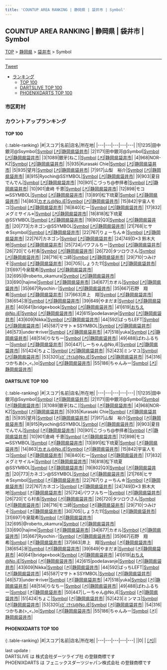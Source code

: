 ```yaml
---
title: 'COUNTUP AREA RANKING | 静岡県 | 袋井市 | Symbol'
---
```

## COUNTUP AREA RANKING | 静岡県 | 袋井市 | Symbol

[TOP](/darts/rank/) > [静岡県](/darts/rank/静岡県/) > [袋井市](/darts/rank/静岡県/袋井市/) > Symbol

___

<a href="https://twitter.com/share?ref_src=twsrc%5Etfw" data-text="COUNTUP AREA RANKING | 静岡県袋井市Symbol" class="twitter-share-button" data-hashtags="DARTSLIVE,PHOENIXDARTS,darts,ダーツ" data-show-count="false">Tweet</a>

* [ランキング](#カウントアップランキング)
    * [TOP 100](#top-100)
    * [DARTSLIVE TOP 100](#dartslive-top-100)
    * [PHOENIXDARTS TOP 100](#phoenixdarts-top-100)

### 市区町村

<ul>

</ul>

### カウントアップランキング

#### TOP 100



{:.table-ranking}
|#|スコア|名前|店名|所在地|
|---|---|---|---|---|
|1|1235|<span class="rank-name-dl">田中銀河@Ssymbol</span>|<a href="/darts/rank/shops/dffbbd8bdfc021a0f454cb89828a1cfe.html">Symbol</a> <a href="https://search.dartslive.com/jp/shop/dffbbd8bdfc021a0f454cb89828a1cfe">[↗]</a>|<a href="/darts/rank/静岡県/袋井市">静岡県袋井市</a>|
|2|1171|<span class="rank-name-dl">田中銀河@Symbol</span>|<a href="/darts/rank/shops/dffbbd8bdfc021a0f454cb89828a1cfe.html">Symbol</a> <a href="https://search.dartslive.com/jp/shop/dffbbd8bdfc021a0f454cb89828a1cfe">[↗]</a>|<a href="/darts/rank/静岡県/袋井市">静岡県袋井市</a>|
|3|1089|<span class="rank-name-dl">銀牙[ねこ]</span>|<a href="/darts/rank/shops/dffbbd8bdfc021a0f454cb89828a1cfe.html">Symbol</a> <a href="https://search.dartslive.com/jp/shop/dffbbd8bdfc021a0f454cb89828a1cfe">[↗]</a>|<a href="/darts/rank/静岡県/袋井市">静岡県袋井市</a>|
|4|968|<span class="rank-name-dl">NOR-KZ</span>|<a href="/darts/rank/shops/dffbbd8bdfc021a0f454cb89828a1cfe.html">Symbol</a> <a href="https://search.dartslive.com/jp/shop/dffbbd8bdfc021a0f454cb89828a1cfe">[↗]</a>|<a href="/darts/rank/静岡県/袋井市">静岡県袋井市</a>|
|5|935|<span class="rank-name-dl">Kurasaki Chie</span>|<a href="/darts/rank/shops/dffbbd8bdfc021a0f454cb89828a1cfe.html">Symbol</a> <a href="https://search.dartslive.com/jp/shop/dffbbd8bdfc021a0f454cb89828a1cfe">[↗]</a>|<a href="/darts/rank/静岡県/袋井市">静岡県袋井市</a>|
|5|935|<span class="rank-name-dl">望月</span>|<a href="/darts/rank/shops/dffbbd8bdfc021a0f454cb89828a1cfe.html">Symbol</a> <a href="https://search.dartslive.com/jp/shop/dffbbd8bdfc021a0f454cb89828a1cfe">[↗]</a>|<a href="/darts/rank/静岡県/袋井市">静岡県袋井市</a>|
|7|917|<span class="rank-name-dl">山梨　裕介</span>|<a href="/darts/rank/shops/dffbbd8bdfc021a0f454cb89828a1cfe.html">Symbol</a> <a href="https://search.dartslive.com/jp/shop/dffbbd8bdfc021a0f454cb89828a1cfe">[↗]</a>|<a href="/darts/rank/静岡県/袋井市">静岡県袋井市</a>|
|8|915|<span class="rank-name-dl">Ryochin@SSYMBOL</span>|<a href="/darts/rank/shops/dffbbd8bdfc021a0f454cb89828a1cfe.html">Symbol</a> <a href="https://search.dartslive.com/jp/shop/dffbbd8bdfc021a0f454cb89828a1cfe">[↗]</a>|<a href="/darts/rank/静岡県/袋井市">静岡県袋井市</a>|
|9|903|<span class="rank-name-dl">夏目でんでん</span>|<a href="/darts/rank/shops/dffbbd8bdfc021a0f454cb89828a1cfe.html">Symbol</a> <a href="https://search.dartslive.com/jp/shop/dffbbd8bdfc021a0f454cb89828a1cfe">[↗]</a>|<a href="/darts/rank/静岡県/袋井市">静岡県袋井市</a>|
|10|901|<span class="rank-name-dl">こづっち@参拝者</span>|<a href="/darts/rank/shops/dffbbd8bdfc021a0f454cb89828a1cfe.html">Symbol</a> <a href="https://search.dartslive.com/jp/shop/dffbbd8bdfc021a0f454cb89828a1cfe">[↗]</a>|<a href="/darts/rank/静岡県/袋井市">静岡県袋井市</a>|
|10|901|<span class="rank-name-dl">倉﨑 千恵</span>|<a href="/darts/rank/shops/dffbbd8bdfc021a0f454cb89828a1cfe.html">Symbol</a> <a href="https://search.dartslive.com/jp/shop/dffbbd8bdfc021a0f454cb89828a1cfe">[↗]</a>|<a href="/darts/rank/静岡県/袋井市">静岡県袋井市</a>|
|12|898|<span class="rank-name-dl">モコ∞SSYMBOL</span>|<a href="/darts/rank/shops/dffbbd8bdfc021a0f454cb89828a1cfe.html">Symbol</a> <a href="https://search.dartslive.com/jp/shop/dffbbd8bdfc021a0f454cb89828a1cfe">[↗]</a>|<a href="/darts/rank/静岡県/袋井市">静岡県袋井市</a>|
|13|891|<span class="rank-name-dl">松下琉夏</span>|<a href="/darts/rank/shops/dffbbd8bdfc021a0f454cb89828a1cfe.html">Symbol</a> <a href="https://search.dartslive.com/jp/shop/dffbbd8bdfc021a0f454cb89828a1cfe">[↗]</a>|<a href="/darts/rank/静岡県/袋井市">静岡県袋井市</a>|
|14|863|<span class="rank-name-dl">カオル@No.iE</span>|<a href="/darts/rank/shops/dffbbd8bdfc021a0f454cb89828a1cfe.html">Symbol</a> <a href="https://search.dartslive.com/jp/shop/dffbbd8bdfc021a0f454cb89828a1cfe">[↗]</a>|<a href="/darts/rank/静岡県/袋井市">静岡県袋井市</a>|
|15|842|<span class="rank-name-dl">宇宙人モコ</span>|<a href="/darts/rank/shops/dffbbd8bdfc021a0f454cb89828a1cfe.html">Symbol</a> <a href="https://search.dartslive.com/jp/shop/dffbbd8bdfc021a0f454cb89828a1cfe">[↗]</a>|<a href="/darts/rank/静岡県/袋井市">静岡県袋井市</a>|
|16|840|<span class="rank-name-dl">むー</span>|<a href="/darts/rank/shops/dffbbd8bdfc021a0f454cb89828a1cfe.html">Symbol</a> <a href="https://search.dartslive.com/jp/shop/dffbbd8bdfc021a0f454cb89828a1cfe">[↗]</a>|<a href="/darts/rank/静岡県/袋井市">静岡県袋井市</a>|
|17|832|<span class="rank-name-dl">メグミサイル⭐︎</span>|<a href="/darts/rank/shops/dffbbd8bdfc021a0f454cb89828a1cfe.html">Symbol</a> <a href="https://search.dartslive.com/jp/shop/dffbbd8bdfc021a0f454cb89828a1cfe">[↗]</a>|<a href="/darts/rank/静岡県/袋井市">静岡県袋井市</a>|
|18|818|<span class="rank-name-dl">松下琉夏@SSYMBOL</span>|<a href="/darts/rank/shops/dffbbd8bdfc021a0f454cb89828a1cfe.html">Symbol</a> <a href="https://search.dartslive.com/jp/shop/dffbbd8bdfc021a0f454cb89828a1cfe">[↗]</a>|<a href="/darts/rank/静岡県/袋井市">静岡県袋井市</a>|
|19|802|<span class="rank-name-dl">Q3</span>|<a href="/darts/rank/shops/dffbbd8bdfc021a0f454cb89828a1cfe.html">Symbol</a> <a href="https://search.dartslive.com/jp/shop/dffbbd8bdfc021a0f454cb89828a1cfe">[↗]</a>|<a href="/darts/rank/静岡県/袋井市">静岡県袋井市</a>|
|20|773|<span class="rank-name-dl">カネゴン@SSYMBOL</span>|<a href="/darts/rank/shops/dffbbd8bdfc021a0f454cb89828a1cfe.html">Symbol</a> <a href="https://search.dartslive.com/jp/shop/dffbbd8bdfc021a0f454cb89828a1cfe">[↗]</a>|<a href="/darts/rank/静岡県/袋井市">静岡県袋井市</a>|
|21|768|<span class="rank-name-dl">ヒサ☆Ssymbol</span>|<a href="/darts/rank/shops/dffbbd8bdfc021a0f454cb89828a1cfe.html">Symbol</a> <a href="https://search.dartslive.com/jp/shop/dffbbd8bdfc021a0f454cb89828a1cfe">[↗]</a>|<a href="/darts/rank/静岡県/袋井市">静岡県袋井市</a>|
|22|767|<span class="rank-name-dl">りょーちん☆</span>|<a href="/darts/rank/shops/dffbbd8bdfc021a0f454cb89828a1cfe.html">Symbol</a> <a href="https://search.dartslive.com/jp/shop/dffbbd8bdfc021a0f454cb89828a1cfe">[↗]</a>|<a href="/darts/rank/静岡県/袋井市">静岡県袋井市</a>|
|22|767|<span class="rank-name-dl">カネゴン</span>|<a href="/darts/rank/shops/dffbbd8bdfc021a0f454cb89828a1cfe.html">Symbol</a> <a href="https://search.dartslive.com/jp/shop/dffbbd8bdfc021a0f454cb89828a1cfe">[↗]</a>|<a href="/darts/rank/静岡県/袋井市">静岡県袋井市</a>|
|24|749|<span class="rank-name-dl">D×3 鈴木大地</span>|<a href="/darts/rank/shops/dffbbd8bdfc021a0f454cb89828a1cfe.html">Symbol</a> <a href="https://search.dartslive.com/jp/shop/dffbbd8bdfc021a0f454cb89828a1cfe">[↗]</a>|<a href="/darts/rank/静岡県/袋井市">静岡県袋井市</a>|
|25|724|<span class="rank-name-dl">パワフルちー</span>|<a href="/darts/rank/shops/dffbbd8bdfc021a0f454cb89828a1cfe.html">Symbol</a> <a href="https://search.dartslive.com/jp/shop/dffbbd8bdfc021a0f454cb89828a1cfe">[↗]</a>|<a href="/darts/rank/静岡県/袋井市">静岡県袋井市</a>|
|26|720|<span class="rank-name-dl">てら村長</span>|<a href="/darts/rank/shops/dffbbd8bdfc021a0f454cb89828a1cfe.html">Symbol</a> <a href="https://search.dartslive.com/jp/shop/dffbbd8bdfc021a0f454cb89828a1cfe">[↗]</a>|<a href="/darts/rank/静岡県/袋井市">静岡県袋井市</a>|
|26|720|<span class="rank-name-dl">タツロウさん</span>|<a href="/darts/rank/shops/dffbbd8bdfc021a0f454cb89828a1cfe.html">Symbol</a> <a href="https://search.dartslive.com/jp/shop/dffbbd8bdfc021a0f454cb89828a1cfe">[↗]</a>|<a href="/darts/rank/静岡県/袋井市">静岡県袋井市</a>|
|28|716|<span class="rank-name-dl">モコ師</span>|<a href="/darts/rank/shops/dffbbd8bdfc021a0f454cb89828a1cfe.html">Symbol</a> <a href="https://search.dartslive.com/jp/shop/dffbbd8bdfc021a0f454cb89828a1cfe">[↗]</a>|<a href="/darts/rank/静岡県/袋井市">静岡県袋井市</a>|
|29|710|<span class="rank-name-dl">つみけそ</span>|<a href="/darts/rank/shops/dffbbd8bdfc021a0f454cb89828a1cfe.html">Symbol</a> <a href="https://search.dartslive.com/jp/shop/dffbbd8bdfc021a0f454cb89828a1cfe">[↗]</a>|<a href="/darts/rank/静岡県/袋井市">静岡県袋井市</a>|
|30|705|<span class="rank-name-dl">しょうた11</span>|<a href="/darts/rank/shops/dffbbd8bdfc021a0f454cb89828a1cfe.html">Symbol</a> <a href="https://search.dartslive.com/jp/shop/dffbbd8bdfc021a0f454cb89828a1cfe">[↗]</a>|<a href="/darts/rank/静岡県/袋井市">静岡県袋井市</a>|
|31|697|<span class="rank-name-dl">今泉龍希</span>|<a href="/darts/rank/shops/dffbbd8bdfc021a0f454cb89828a1cfe.html">Symbol</a> <a href="https://search.dartslive.com/jp/shop/dffbbd8bdfc021a0f454cb89828a1cfe">[↗]</a>|<a href="/darts/rank/静岡県/袋井市">静岡県袋井市</a>|
|32|695|<span class="rank-name-dl">@roberto_okamura</span>|<a href="/darts/rank/shops/dffbbd8bdfc021a0f454cb89828a1cfe.html">Symbol</a> <a href="https://search.dartslive.com/jp/shop/dffbbd8bdfc021a0f454cb89828a1cfe">[↗]</a>|<a href="/darts/rank/静岡県/袋井市">静岡県袋井市</a>|
|33|690|<span class="rank-name-dl">hajime</span>|<a href="/darts/rank/shops/dffbbd8bdfc021a0f454cb89828a1cfe.html">Symbol</a> <a href="https://search.dartslive.com/jp/shop/dffbbd8bdfc021a0f454cb89828a1cfe">[↗]</a>|<a href="/darts/rank/静岡県/袋井市">静岡県袋井市</a>|
|34|677|<span class="rank-name-dl">カオル</span>|<a href="/darts/rank/shops/dffbbd8bdfc021a0f454cb89828a1cfe.html">Symbol</a> <a href="https://search.dartslive.com/jp/shop/dffbbd8bdfc021a0f454cb89828a1cfe">[↗]</a>|<a href="/darts/rank/静岡県/袋井市">静岡県袋井市</a>|
|35|667|<span class="rank-name-dl">Ryochin♂</span>|<a href="/darts/rank/shops/dffbbd8bdfc021a0f454cb89828a1cfe.html">Symbol</a> <a href="https://search.dartslive.com/jp/shop/dffbbd8bdfc021a0f454cb89828a1cfe">[↗]</a>|<a href="/darts/rank/静岡県/袋井市">静岡県袋井市</a>|
|35|667|<span class="rank-name-dl">石野　翔希</span>|<a href="/darts/rank/shops/dffbbd8bdfc021a0f454cb89828a1cfe.html">Symbol</a> <a href="https://search.dartslive.com/jp/shop/dffbbd8bdfc021a0f454cb89828a1cfe">[↗]</a>|<a href="/darts/rank/静岡県/袋井市">静岡県袋井市</a>|
|37|663|<span class="rank-name-dl">井上　翔</span>|<a href="/darts/rank/shops/dffbbd8bdfc021a0f454cb89828a1cfe.html">Symbol</a> <a href="https://search.dartslive.com/jp/shop/dffbbd8bdfc021a0f454cb89828a1cfe">[↗]</a>|<a href="/darts/rank/静岡県/袋井市">静岡県袋井市</a>|
|38|654|<span class="rank-name-dl">冴</span>|<a href="/darts/rank/shops/dffbbd8bdfc021a0f454cb89828a1cfe.html">Symbol</a> <a href="https://search.dartslive.com/jp/shop/dffbbd8bdfc021a0f454cb89828a1cfe">[↗]</a>|<a href="/darts/rank/静岡県/袋井市">静岡県袋井市</a>|
|39|649|<span class="rank-name-dl">やまだま</span>|<a href="/darts/rank/shops/dffbbd8bdfc021a0f454cb89828a1cfe.html">Symbol</a> <a href="https://search.dartslive.com/jp/shop/dffbbd8bdfc021a0f454cb89828a1cfe">[↗]</a>|<a href="/darts/rank/静岡県/袋井市">静岡県袋井市</a>|
|40|641|<span class="rank-name-dl">bridge⭐︎book</span>|<a href="/darts/rank/shops/dffbbd8bdfc021a0f454cb89828a1cfe.html">Symbol</a> <a href="https://search.dartslive.com/jp/shop/dffbbd8bdfc021a0f454cb89828a1cfe">[↗]</a>|<a href="/darts/rank/静岡県/袋井市">静岡県袋井市</a>|
|41|619|<span class="rank-name-dl">おちえ@No.iE</span>|<a href="/darts/rank/shops/dffbbd8bdfc021a0f454cb89828a1cfe.html">Symbol</a> <a href="https://search.dartslive.com/jp/shop/dffbbd8bdfc021a0f454cb89828a1cfe">[↗]</a>|<a href="/darts/rank/静岡県/袋井市">静岡県袋井市</a>|
|42|615|<span class="rank-name-dl">podešavanje</span>|<a href="/darts/rank/shops/dffbbd8bdfc021a0f454cb89828a1cfe.html">Symbol</a> <a href="https://search.dartslive.com/jp/shop/dffbbd8bdfc021a0f454cb89828a1cfe">[↗]</a>|<a href="/darts/rank/静岡県/袋井市">静岡県袋井市</a>|
|43|609|<span class="rank-name-dl">Nikka</span>|<a href="/darts/rank/shops/dffbbd8bdfc021a0f454cb89828a1cfe.html">Symbol</a> <a href="https://search.dartslive.com/jp/shop/dffbbd8bdfc021a0f454cb89828a1cfe">[↗]</a>|<a href="/darts/rank/静岡県/袋井市">静岡県袋井市</a>|
|44|592|<span class="rank-name-dl">ばっちLEFT</span>|<a href="/darts/rank/shops/dffbbd8bdfc021a0f454cb89828a1cfe.html">Symbol</a> <a href="https://search.dartslive.com/jp/shop/dffbbd8bdfc021a0f454cb89828a1cfe">[↗]</a>|<a href="/darts/rank/静岡県/袋井市">静岡県袋井市</a>|
|45|587|<span class="rank-name-dl">マサト＊SSYMBOL</span>|<a href="/darts/rank/shops/dffbbd8bdfc021a0f454cb89828a1cfe.html">Symbol</a> <a href="https://search.dartslive.com/jp/shop/dffbbd8bdfc021a0f454cb89828a1cfe">[↗]</a>|<a href="/darts/rank/静岡県/袋井市">静岡県袋井市</a>|
|46|573|<span class="rank-name-dl">under☆river</span>|<a href="/darts/rank/shops/dffbbd8bdfc021a0f454cb89828a1cfe.html">Symbol</a> <a href="https://search.dartslive.com/jp/shop/dffbbd8bdfc021a0f454cb89828a1cfe">[↗]</a>|<a href="/darts/rank/静岡県/袋井市">静岡県袋井市</a>|
|47|518|<span class="rank-name-dl">yuka</span>|<a href="/darts/rank/shops/dffbbd8bdfc021a0f454cb89828a1cfe.html">Symbol</a> <a href="https://search.dartslive.com/jp/shop/dffbbd8bdfc021a0f454cb89828a1cfe">[↗]</a>|<a href="/darts/rank/静岡県/袋井市">静岡県袋井市</a>|
|48|514|<span class="rank-name-dl">りなちー</span>|<a href="/darts/rank/shops/dffbbd8bdfc021a0f454cb89828a1cfe.html">Symbol</a> <a href="https://search.dartslive.com/jp/shop/dffbbd8bdfc021a0f454cb89828a1cfe">[↗]</a>|<a href="/darts/rank/静岡県/袋井市">静岡県袋井市</a>|
|49|488|<span class="rank-name-dl">ぱわふるちー</span>|<a href="/darts/rank/shops/dffbbd8bdfc021a0f454cb89828a1cfe.html">Symbol</a> <a href="https://search.dartslive.com/jp/shop/dffbbd8bdfc021a0f454cb89828a1cfe">[↗]</a>|<a href="/darts/rank/静岡県/袋井市">静岡県袋井市</a>|
|50|447|<span class="rank-name-dl">しーちゃん@No,iE</span>|<a href="/darts/rank/shops/dffbbd8bdfc021a0f454cb89828a1cfe.html">Symbol</a> <a href="https://search.dartslive.com/jp/shop/dffbbd8bdfc021a0f454cb89828a1cfe">[↗]</a>|<a href="/darts/rank/静岡県/袋井市">静岡県袋井市</a>|
|51|424|<span class="rank-name-dl">ちょこ</span>|<a href="/darts/rank/shops/dffbbd8bdfc021a0f454cb89828a1cfe.html">Symbol</a> <a href="https://search.dartslive.com/jp/shop/dffbbd8bdfc021a0f454cb89828a1cfe">[↗]</a>|<a href="/darts/rank/静岡県/袋井市">静岡県袋井市</a>|
|52|423|<span class="rank-name-dl">ミンマユ</span>|<a href="/darts/rank/shops/dffbbd8bdfc021a0f454cb89828a1cfe.html">Symbol</a> <a href="https://search.dartslive.com/jp/shop/dffbbd8bdfc021a0f454cb89828a1cfe">[↗]</a>|<a href="/darts/rank/静岡県/袋井市">静岡県袋井市</a>|
|53|320|<span class="rank-name-dl">ﾒｶﾞﾐｻｲﾙ@No.iE</span>|<a href="/darts/rank/shops/dffbbd8bdfc021a0f454cb89828a1cfe.html">Symbol</a> <a href="https://search.dartslive.com/jp/shop/dffbbd8bdfc021a0f454cb89828a1cfe">[↗]</a>|<a href="/darts/rank/静岡県/袋井市">静岡県袋井市</a>|
|54|316|<span class="rank-name-dl">つかちあ(&gt;_&lt;。)o</span>|<a href="/darts/rank/shops/dffbbd8bdfc021a0f454cb89828a1cfe.html">Symbol</a> <a href="https://search.dartslive.com/jp/shop/dffbbd8bdfc021a0f454cb89828a1cfe">[↗]</a>|<a href="/darts/rank/静岡県/袋井市">静岡県袋井市</a>|
|55|186|<span class="rank-name-dl">ちゃんみー</span>|<a href="/darts/rank/shops/dffbbd8bdfc021a0f454cb89828a1cfe.html">Symbol</a> <a href="https://search.dartslive.com/jp/shop/dffbbd8bdfc021a0f454cb89828a1cfe">[↗]</a>|<a href="/darts/rank/静岡県/袋井市">静岡県袋井市</a>|


#### DARTSLIVE TOP 100



{:.table-ranking}
|#|スコア|名前|店名|所在地|
|---|---|---|---|---|
|1|1235|<span class="rank-name-dl">田中銀河@Ssymbol</span>|<a href="/darts/rank/shops/dffbbd8bdfc021a0f454cb89828a1cfe.html">Symbol</a> <a href="https://search.dartslive.com/jp/shop/dffbbd8bdfc021a0f454cb89828a1cfe">[↗]</a>|<a href="/darts/rank/静岡県/袋井市">静岡県袋井市</a>|
|2|1171|<span class="rank-name-dl">田中銀河@Symbol</span>|<a href="/darts/rank/shops/dffbbd8bdfc021a0f454cb89828a1cfe.html">Symbol</a> <a href="https://search.dartslive.com/jp/shop/dffbbd8bdfc021a0f454cb89828a1cfe">[↗]</a>|<a href="/darts/rank/静岡県/袋井市">静岡県袋井市</a>|
|3|1089|<span class="rank-name-dl">銀牙[ねこ]</span>|<a href="/darts/rank/shops/dffbbd8bdfc021a0f454cb89828a1cfe.html">Symbol</a> <a href="https://search.dartslive.com/jp/shop/dffbbd8bdfc021a0f454cb89828a1cfe">[↗]</a>|<a href="/darts/rank/静岡県/袋井市">静岡県袋井市</a>|
|4|968|<span class="rank-name-dl">NOR-KZ</span>|<a href="/darts/rank/shops/dffbbd8bdfc021a0f454cb89828a1cfe.html">Symbol</a> <a href="https://search.dartslive.com/jp/shop/dffbbd8bdfc021a0f454cb89828a1cfe">[↗]</a>|<a href="/darts/rank/静岡県/袋井市">静岡県袋井市</a>|
|5|935|<span class="rank-name-dl">Kurasaki Chie</span>|<a href="/darts/rank/shops/dffbbd8bdfc021a0f454cb89828a1cfe.html">Symbol</a> <a href="https://search.dartslive.com/jp/shop/dffbbd8bdfc021a0f454cb89828a1cfe">[↗]</a>|<a href="/darts/rank/静岡県/袋井市">静岡県袋井市</a>|
|5|935|<span class="rank-name-dl">望月</span>|<a href="/darts/rank/shops/dffbbd8bdfc021a0f454cb89828a1cfe.html">Symbol</a> <a href="https://search.dartslive.com/jp/shop/dffbbd8bdfc021a0f454cb89828a1cfe">[↗]</a>|<a href="/darts/rank/静岡県/袋井市">静岡県袋井市</a>|
|7|917|<span class="rank-name-dl">山梨　裕介</span>|<a href="/darts/rank/shops/dffbbd8bdfc021a0f454cb89828a1cfe.html">Symbol</a> <a href="https://search.dartslive.com/jp/shop/dffbbd8bdfc021a0f454cb89828a1cfe">[↗]</a>|<a href="/darts/rank/静岡県/袋井市">静岡県袋井市</a>|
|8|915|<span class="rank-name-dl">Ryochin@SSYMBOL</span>|<a href="/darts/rank/shops/dffbbd8bdfc021a0f454cb89828a1cfe.html">Symbol</a> <a href="https://search.dartslive.com/jp/shop/dffbbd8bdfc021a0f454cb89828a1cfe">[↗]</a>|<a href="/darts/rank/静岡県/袋井市">静岡県袋井市</a>|
|9|903|<span class="rank-name-dl">夏目でんでん</span>|<a href="/darts/rank/shops/dffbbd8bdfc021a0f454cb89828a1cfe.html">Symbol</a> <a href="https://search.dartslive.com/jp/shop/dffbbd8bdfc021a0f454cb89828a1cfe">[↗]</a>|<a href="/darts/rank/静岡県/袋井市">静岡県袋井市</a>|
|10|901|<span class="rank-name-dl">こづっち@参拝者</span>|<a href="/darts/rank/shops/dffbbd8bdfc021a0f454cb89828a1cfe.html">Symbol</a> <a href="https://search.dartslive.com/jp/shop/dffbbd8bdfc021a0f454cb89828a1cfe">[↗]</a>|<a href="/darts/rank/静岡県/袋井市">静岡県袋井市</a>|
|10|901|<span class="rank-name-dl">倉﨑 千恵</span>|<a href="/darts/rank/shops/dffbbd8bdfc021a0f454cb89828a1cfe.html">Symbol</a> <a href="https://search.dartslive.com/jp/shop/dffbbd8bdfc021a0f454cb89828a1cfe">[↗]</a>|<a href="/darts/rank/静岡県/袋井市">静岡県袋井市</a>|
|12|898|<span class="rank-name-dl">モコ∞SSYMBOL</span>|<a href="/darts/rank/shops/dffbbd8bdfc021a0f454cb89828a1cfe.html">Symbol</a> <a href="https://search.dartslive.com/jp/shop/dffbbd8bdfc021a0f454cb89828a1cfe">[↗]</a>|<a href="/darts/rank/静岡県/袋井市">静岡県袋井市</a>|
|13|891|<span class="rank-name-dl">松下琉夏</span>|<a href="/darts/rank/shops/dffbbd8bdfc021a0f454cb89828a1cfe.html">Symbol</a> <a href="https://search.dartslive.com/jp/shop/dffbbd8bdfc021a0f454cb89828a1cfe">[↗]</a>|<a href="/darts/rank/静岡県/袋井市">静岡県袋井市</a>|
|14|863|<span class="rank-name-dl">カオル@No.iE</span>|<a href="/darts/rank/shops/dffbbd8bdfc021a0f454cb89828a1cfe.html">Symbol</a> <a href="https://search.dartslive.com/jp/shop/dffbbd8bdfc021a0f454cb89828a1cfe">[↗]</a>|<a href="/darts/rank/静岡県/袋井市">静岡県袋井市</a>|
|15|842|<span class="rank-name-dl">宇宙人モコ</span>|<a href="/darts/rank/shops/dffbbd8bdfc021a0f454cb89828a1cfe.html">Symbol</a> <a href="https://search.dartslive.com/jp/shop/dffbbd8bdfc021a0f454cb89828a1cfe">[↗]</a>|<a href="/darts/rank/静岡県/袋井市">静岡県袋井市</a>|
|16|840|<span class="rank-name-dl">むー</span>|<a href="/darts/rank/shops/dffbbd8bdfc021a0f454cb89828a1cfe.html">Symbol</a> <a href="https://search.dartslive.com/jp/shop/dffbbd8bdfc021a0f454cb89828a1cfe">[↗]</a>|<a href="/darts/rank/静岡県/袋井市">静岡県袋井市</a>|
|17|832|<span class="rank-name-dl">メグミサイル⭐︎</span>|<a href="/darts/rank/shops/dffbbd8bdfc021a0f454cb89828a1cfe.html">Symbol</a> <a href="https://search.dartslive.com/jp/shop/dffbbd8bdfc021a0f454cb89828a1cfe">[↗]</a>|<a href="/darts/rank/静岡県/袋井市">静岡県袋井市</a>|
|18|818|<span class="rank-name-dl">松下琉夏@SSYMBOL</span>|<a href="/darts/rank/shops/dffbbd8bdfc021a0f454cb89828a1cfe.html">Symbol</a> <a href="https://search.dartslive.com/jp/shop/dffbbd8bdfc021a0f454cb89828a1cfe">[↗]</a>|<a href="/darts/rank/静岡県/袋井市">静岡県袋井市</a>|
|19|802|<span class="rank-name-dl">Q3</span>|<a href="/darts/rank/shops/dffbbd8bdfc021a0f454cb89828a1cfe.html">Symbol</a> <a href="https://search.dartslive.com/jp/shop/dffbbd8bdfc021a0f454cb89828a1cfe">[↗]</a>|<a href="/darts/rank/静岡県/袋井市">静岡県袋井市</a>|
|20|773|<span class="rank-name-dl">カネゴン@SSYMBOL</span>|<a href="/darts/rank/shops/dffbbd8bdfc021a0f454cb89828a1cfe.html">Symbol</a> <a href="https://search.dartslive.com/jp/shop/dffbbd8bdfc021a0f454cb89828a1cfe">[↗]</a>|<a href="/darts/rank/静岡県/袋井市">静岡県袋井市</a>|
|21|768|<span class="rank-name-dl">ヒサ☆Ssymbol</span>|<a href="/darts/rank/shops/dffbbd8bdfc021a0f454cb89828a1cfe.html">Symbol</a> <a href="https://search.dartslive.com/jp/shop/dffbbd8bdfc021a0f454cb89828a1cfe">[↗]</a>|<a href="/darts/rank/静岡県/袋井市">静岡県袋井市</a>|
|22|767|<span class="rank-name-dl">りょーちん☆</span>|<a href="/darts/rank/shops/dffbbd8bdfc021a0f454cb89828a1cfe.html">Symbol</a> <a href="https://search.dartslive.com/jp/shop/dffbbd8bdfc021a0f454cb89828a1cfe">[↗]</a>|<a href="/darts/rank/静岡県/袋井市">静岡県袋井市</a>|
|22|767|<span class="rank-name-dl">カネゴン</span>|<a href="/darts/rank/shops/dffbbd8bdfc021a0f454cb89828a1cfe.html">Symbol</a> <a href="https://search.dartslive.com/jp/shop/dffbbd8bdfc021a0f454cb89828a1cfe">[↗]</a>|<a href="/darts/rank/静岡県/袋井市">静岡県袋井市</a>|
|24|749|<span class="rank-name-dl">D×3 鈴木大地</span>|<a href="/darts/rank/shops/dffbbd8bdfc021a0f454cb89828a1cfe.html">Symbol</a> <a href="https://search.dartslive.com/jp/shop/dffbbd8bdfc021a0f454cb89828a1cfe">[↗]</a>|<a href="/darts/rank/静岡県/袋井市">静岡県袋井市</a>|
|25|724|<span class="rank-name-dl">パワフルちー</span>|<a href="/darts/rank/shops/dffbbd8bdfc021a0f454cb89828a1cfe.html">Symbol</a> <a href="https://search.dartslive.com/jp/shop/dffbbd8bdfc021a0f454cb89828a1cfe">[↗]</a>|<a href="/darts/rank/静岡県/袋井市">静岡県袋井市</a>|
|26|720|<span class="rank-name-dl">てら村長</span>|<a href="/darts/rank/shops/dffbbd8bdfc021a0f454cb89828a1cfe.html">Symbol</a> <a href="https://search.dartslive.com/jp/shop/dffbbd8bdfc021a0f454cb89828a1cfe">[↗]</a>|<a href="/darts/rank/静岡県/袋井市">静岡県袋井市</a>|
|26|720|<span class="rank-name-dl">タツロウさん</span>|<a href="/darts/rank/shops/dffbbd8bdfc021a0f454cb89828a1cfe.html">Symbol</a> <a href="https://search.dartslive.com/jp/shop/dffbbd8bdfc021a0f454cb89828a1cfe">[↗]</a>|<a href="/darts/rank/静岡県/袋井市">静岡県袋井市</a>|
|28|716|<span class="rank-name-dl">モコ師</span>|<a href="/darts/rank/shops/dffbbd8bdfc021a0f454cb89828a1cfe.html">Symbol</a> <a href="https://search.dartslive.com/jp/shop/dffbbd8bdfc021a0f454cb89828a1cfe">[↗]</a>|<a href="/darts/rank/静岡県/袋井市">静岡県袋井市</a>|
|29|710|<span class="rank-name-dl">つみけそ</span>|<a href="/darts/rank/shops/dffbbd8bdfc021a0f454cb89828a1cfe.html">Symbol</a> <a href="https://search.dartslive.com/jp/shop/dffbbd8bdfc021a0f454cb89828a1cfe">[↗]</a>|<a href="/darts/rank/静岡県/袋井市">静岡県袋井市</a>|
|30|705|<span class="rank-name-dl">しょうた11</span>|<a href="/darts/rank/shops/dffbbd8bdfc021a0f454cb89828a1cfe.html">Symbol</a> <a href="https://search.dartslive.com/jp/shop/dffbbd8bdfc021a0f454cb89828a1cfe">[↗]</a>|<a href="/darts/rank/静岡県/袋井市">静岡県袋井市</a>|
|31|697|<span class="rank-name-dl">今泉龍希</span>|<a href="/darts/rank/shops/dffbbd8bdfc021a0f454cb89828a1cfe.html">Symbol</a> <a href="https://search.dartslive.com/jp/shop/dffbbd8bdfc021a0f454cb89828a1cfe">[↗]</a>|<a href="/darts/rank/静岡県/袋井市">静岡県袋井市</a>|
|32|695|<span class="rank-name-dl">@roberto_okamura</span>|<a href="/darts/rank/shops/dffbbd8bdfc021a0f454cb89828a1cfe.html">Symbol</a> <a href="https://search.dartslive.com/jp/shop/dffbbd8bdfc021a0f454cb89828a1cfe">[↗]</a>|<a href="/darts/rank/静岡県/袋井市">静岡県袋井市</a>|
|33|690|<span class="rank-name-dl">hajime</span>|<a href="/darts/rank/shops/dffbbd8bdfc021a0f454cb89828a1cfe.html">Symbol</a> <a href="https://search.dartslive.com/jp/shop/dffbbd8bdfc021a0f454cb89828a1cfe">[↗]</a>|<a href="/darts/rank/静岡県/袋井市">静岡県袋井市</a>|
|34|677|<span class="rank-name-dl">カオル</span>|<a href="/darts/rank/shops/dffbbd8bdfc021a0f454cb89828a1cfe.html">Symbol</a> <a href="https://search.dartslive.com/jp/shop/dffbbd8bdfc021a0f454cb89828a1cfe">[↗]</a>|<a href="/darts/rank/静岡県/袋井市">静岡県袋井市</a>|
|35|667|<span class="rank-name-dl">Ryochin♂</span>|<a href="/darts/rank/shops/dffbbd8bdfc021a0f454cb89828a1cfe.html">Symbol</a> <a href="https://search.dartslive.com/jp/shop/dffbbd8bdfc021a0f454cb89828a1cfe">[↗]</a>|<a href="/darts/rank/静岡県/袋井市">静岡県袋井市</a>|
|35|667|<span class="rank-name-dl">石野　翔希</span>|<a href="/darts/rank/shops/dffbbd8bdfc021a0f454cb89828a1cfe.html">Symbol</a> <a href="https://search.dartslive.com/jp/shop/dffbbd8bdfc021a0f454cb89828a1cfe">[↗]</a>|<a href="/darts/rank/静岡県/袋井市">静岡県袋井市</a>|
|37|663|<span class="rank-name-dl">井上　翔</span>|<a href="/darts/rank/shops/dffbbd8bdfc021a0f454cb89828a1cfe.html">Symbol</a> <a href="https://search.dartslive.com/jp/shop/dffbbd8bdfc021a0f454cb89828a1cfe">[↗]</a>|<a href="/darts/rank/静岡県/袋井市">静岡県袋井市</a>|
|38|654|<span class="rank-name-dl">冴</span>|<a href="/darts/rank/shops/dffbbd8bdfc021a0f454cb89828a1cfe.html">Symbol</a> <a href="https://search.dartslive.com/jp/shop/dffbbd8bdfc021a0f454cb89828a1cfe">[↗]</a>|<a href="/darts/rank/静岡県/袋井市">静岡県袋井市</a>|
|39|649|<span class="rank-name-dl">やまだま</span>|<a href="/darts/rank/shops/dffbbd8bdfc021a0f454cb89828a1cfe.html">Symbol</a> <a href="https://search.dartslive.com/jp/shop/dffbbd8bdfc021a0f454cb89828a1cfe">[↗]</a>|<a href="/darts/rank/静岡県/袋井市">静岡県袋井市</a>|
|40|641|<span class="rank-name-dl">bridge⭐︎book</span>|<a href="/darts/rank/shops/dffbbd8bdfc021a0f454cb89828a1cfe.html">Symbol</a> <a href="https://search.dartslive.com/jp/shop/dffbbd8bdfc021a0f454cb89828a1cfe">[↗]</a>|<a href="/darts/rank/静岡県/袋井市">静岡県袋井市</a>|
|41|619|<span class="rank-name-dl">おちえ@No.iE</span>|<a href="/darts/rank/shops/dffbbd8bdfc021a0f454cb89828a1cfe.html">Symbol</a> <a href="https://search.dartslive.com/jp/shop/dffbbd8bdfc021a0f454cb89828a1cfe">[↗]</a>|<a href="/darts/rank/静岡県/袋井市">静岡県袋井市</a>|
|42|615|<span class="rank-name-dl">podešavanje</span>|<a href="/darts/rank/shops/dffbbd8bdfc021a0f454cb89828a1cfe.html">Symbol</a> <a href="https://search.dartslive.com/jp/shop/dffbbd8bdfc021a0f454cb89828a1cfe">[↗]</a>|<a href="/darts/rank/静岡県/袋井市">静岡県袋井市</a>|
|43|609|<span class="rank-name-dl">Nikka</span>|<a href="/darts/rank/shops/dffbbd8bdfc021a0f454cb89828a1cfe.html">Symbol</a> <a href="https://search.dartslive.com/jp/shop/dffbbd8bdfc021a0f454cb89828a1cfe">[↗]</a>|<a href="/darts/rank/静岡県/袋井市">静岡県袋井市</a>|
|44|592|<span class="rank-name-dl">ばっちLEFT</span>|<a href="/darts/rank/shops/dffbbd8bdfc021a0f454cb89828a1cfe.html">Symbol</a> <a href="https://search.dartslive.com/jp/shop/dffbbd8bdfc021a0f454cb89828a1cfe">[↗]</a>|<a href="/darts/rank/静岡県/袋井市">静岡県袋井市</a>|
|45|587|<span class="rank-name-dl">マサト＊SSYMBOL</span>|<a href="/darts/rank/shops/dffbbd8bdfc021a0f454cb89828a1cfe.html">Symbol</a> <a href="https://search.dartslive.com/jp/shop/dffbbd8bdfc021a0f454cb89828a1cfe">[↗]</a>|<a href="/darts/rank/静岡県/袋井市">静岡県袋井市</a>|
|46|573|<span class="rank-name-dl">under☆river</span>|<a href="/darts/rank/shops/dffbbd8bdfc021a0f454cb89828a1cfe.html">Symbol</a> <a href="https://search.dartslive.com/jp/shop/dffbbd8bdfc021a0f454cb89828a1cfe">[↗]</a>|<a href="/darts/rank/静岡県/袋井市">静岡県袋井市</a>|
|47|518|<span class="rank-name-dl">yuka</span>|<a href="/darts/rank/shops/dffbbd8bdfc021a0f454cb89828a1cfe.html">Symbol</a> <a href="https://search.dartslive.com/jp/shop/dffbbd8bdfc021a0f454cb89828a1cfe">[↗]</a>|<a href="/darts/rank/静岡県/袋井市">静岡県袋井市</a>|
|48|514|<span class="rank-name-dl">りなちー</span>|<a href="/darts/rank/shops/dffbbd8bdfc021a0f454cb89828a1cfe.html">Symbol</a> <a href="https://search.dartslive.com/jp/shop/dffbbd8bdfc021a0f454cb89828a1cfe">[↗]</a>|<a href="/darts/rank/静岡県/袋井市">静岡県袋井市</a>|
|49|488|<span class="rank-name-dl">ぱわふるちー</span>|<a href="/darts/rank/shops/dffbbd8bdfc021a0f454cb89828a1cfe.html">Symbol</a> <a href="https://search.dartslive.com/jp/shop/dffbbd8bdfc021a0f454cb89828a1cfe">[↗]</a>|<a href="/darts/rank/静岡県/袋井市">静岡県袋井市</a>|
|50|447|<span class="rank-name-dl">しーちゃん@No,iE</span>|<a href="/darts/rank/shops/dffbbd8bdfc021a0f454cb89828a1cfe.html">Symbol</a> <a href="https://search.dartslive.com/jp/shop/dffbbd8bdfc021a0f454cb89828a1cfe">[↗]</a>|<a href="/darts/rank/静岡県/袋井市">静岡県袋井市</a>|
|51|424|<span class="rank-name-dl">ちょこ</span>|<a href="/darts/rank/shops/dffbbd8bdfc021a0f454cb89828a1cfe.html">Symbol</a> <a href="https://search.dartslive.com/jp/shop/dffbbd8bdfc021a0f454cb89828a1cfe">[↗]</a>|<a href="/darts/rank/静岡県/袋井市">静岡県袋井市</a>|
|52|423|<span class="rank-name-dl">ミンマユ</span>|<a href="/darts/rank/shops/dffbbd8bdfc021a0f454cb89828a1cfe.html">Symbol</a> <a href="https://search.dartslive.com/jp/shop/dffbbd8bdfc021a0f454cb89828a1cfe">[↗]</a>|<a href="/darts/rank/静岡県/袋井市">静岡県袋井市</a>|
|53|320|<span class="rank-name-dl">ﾒｶﾞﾐｻｲﾙ@No.iE</span>|<a href="/darts/rank/shops/dffbbd8bdfc021a0f454cb89828a1cfe.html">Symbol</a> <a href="https://search.dartslive.com/jp/shop/dffbbd8bdfc021a0f454cb89828a1cfe">[↗]</a>|<a href="/darts/rank/静岡県/袋井市">静岡県袋井市</a>|
|54|316|<span class="rank-name-dl">つかちあ(&gt;_&lt;。)o</span>|<a href="/darts/rank/shops/dffbbd8bdfc021a0f454cb89828a1cfe.html">Symbol</a> <a href="https://search.dartslive.com/jp/shop/dffbbd8bdfc021a0f454cb89828a1cfe">[↗]</a>|<a href="/darts/rank/静岡県/袋井市">静岡県袋井市</a>|
|55|186|<span class="rank-name-dl">ちゃんみー</span>|<a href="/darts/rank/shops/dffbbd8bdfc021a0f454cb89828a1cfe.html">Symbol</a> <a href="https://search.dartslive.com/jp/shop/dffbbd8bdfc021a0f454cb89828a1cfe">[↗]</a>|<a href="/darts/rank/静岡県/袋井市">静岡県袋井市</a>|


#### PHOENIXDARTS TOP 100



{:.table-ranking}
|#|スコア|名前|店名|所在地|
|---|---|---|---|---|
||0|<span class="rank-name-dl"> </span>|<a href="/darts/rank/shops/.html"></a> <a href="">[↗]</a>|<a href="/darts/rank//"></a>|


<div class="footer border-top border-gray-light mt-5 pt-3 text-right text-gray">
    last update : <span style="font-weight: italic" id="foot_last_modified"></span><br />
    DARTSLIVE は 株式会社ダーツライブ社 の登録商標です<br />
    PHOENIXDARTS は フェニックスダーツジャパン株式会社 の登録商標です<br />
</div>

<script src="https://cdnjs.cloudflare.com/ajax/libs/jquery.tablesorter/2.31.3/js/jquery.tablesorter.min.js" integrity="sha512-qzgd5cYSZcosqpzpn7zF2ZId8f/8CHmFKZ8j7mU4OUXTNRd5g+ZHBPsgKEwoqxCtdQvExE5LprwwPAgoicguNg==" crossorigin="anonymous" referrerpolicy="no-referrer"></script>
<link rel="stylesheet" href="https://cdnjs.cloudflare.com/ajax/libs/jquery.tablesorter/2.31.3/css/theme.default.min.css" integrity="sha512-wghhOJkjQX0Lh3NSWvNKeZ0ZpNn+SPVXX1Qyc9OCaogADktxrBiBdKGDoqVUOyhStvMBmJQ8ZdMHiR3wuEq8+w==" crossorigin="anonymous" referrerpolicy="no-referrer" />
<script>
$(function() {
    $(".table-ranking").tablesorter({sortList:[[0, 0]]});
    $("#foot_last_modified").text(formatDate(new Date(document.lastModified), 'yyyy-MM-dd HH:mm:ss'));
});
</script>

<script async src="https://platform.twitter.com/widgets.js" charset="utf-8"></script>